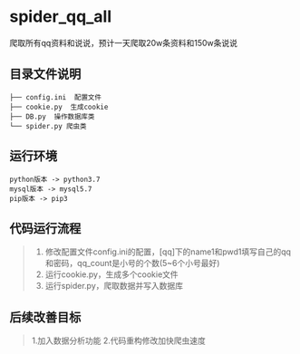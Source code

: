 # spider_qq_all
爬取所有qq资料和说说，预计一天爬取20w条资料和150w条说说

## 目录文件说明
    ├── config.ini  配置文件
    ├── cookie.py  生成cookie
    ├── DB.py  操作数据库类
    └── spider.py 爬虫类

## 运行环境
    python版本 -> python3.7
    mysql版本 -> mysql5.7
    pip版本 -> pip3

## 代码运行流程
>1. 修改配置文件config.ini的配置，[qq]下的name1和pwd1填写自己的qq和密码，qq_count是小号的个数(5~6个小号最好)
>2. 运行cookie.py，生成多个cookie文件
>3. 运行spider.py，爬取数据并写入数据库

## 后续改善目标
>1.加入数据分析功能
>2.代码重构修改加快爬虫速度
